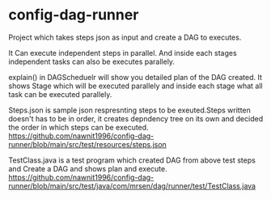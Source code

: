 # config-dag-runner
Project which takes steps json as input and create a DAG to executes.

It Can execute independent  steps in parallel. And inside each stages independent tasks can also be executes parallely.

explain() in DAGScheduelr will show you detailed plan of the DAG created. It shows Stage which will be executed parallely and inside each stage what all task can be executed parallely.

Steps.json is sample json respresnting steps to be exeuted.Steps written doesn't has to be in order, it creates depndency tree on its own and decided the order in which steps can be executed.
https://github.com/nawnit1996/config-dag-runner/blob/main/src/test/resources/steps.json

TestClass.java is a test program which created DAG from above test steps and Create a DAG and shows plan and execute. 
https://github.com/nawnit1996/config-dag-runner/blob/main/src/test/java/com/mrsen/dag/runner/test/TestClass.java
